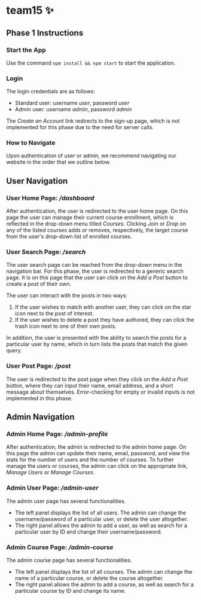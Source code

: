 
# team15 :sparkles:

## Phase 1 Instructions

### Start the App

Use the command `npm install && npm start` to start the application.

### Login

The login credentials are as follows:

- Standard user: username *user*, password *user*
- Admin user: username *admin*, password *admin*

The *Create an Account* link redirects to the sign-up page, which is not implemented for this phase due to the need for server calls.

### How to Navigate

Upon authentication of user or admin, we recommend navigating our website in the order that we outline below.

## User Navigation

### User Home Page: */dashboard*

After authentication, the user is redirected to the user home page. On this page the user can manage their current course enrollment, which is reflected in the drop-down menu titled *Courses*. Clicking *Join* or *Drop* on any of the listed courses adds or removes, respectively, the target course from the user's drop-down list of enrolled courses.

### User Search Page: */search*

The user search page can be reached from the drop-down menu in the navigation bar. For this phase, the user is redirected to a generic search page. It is on this page that the user can click on the *Add a Post* button to create a post of their own.

The user can interact with the posts in two ways:
1. If the user wishes to match with another user, they can click on the star icon next to the post of interest.
2. If the user wishes to delete a post they have authored, they can click the trash icon next to one of their own posts. 

In addition, the user is presented with the ability to search the posts for a particular user by name, which in turn lists the posts that match the given query.

### User Post Page: */post*

The user is redirected to the post page when they click on the *Add a Post* button,  where they can input their name, email address, and a short message about themselves. Error-checking for empty or invalid inputs is not implemented in this phase.

## Admin Navigation

### Admin Home Page: */admin-profile*

After authentication, the admin is redirected to the admin home page. On this page the admin can update their name, email, password, and view the stats for the number of users and the number of courses. To further manage the users or courses, the admin can click on the appropriate link, *Manage Users* or *Manage Courses*.

### Admin User Page: */admin-user*

The admin user page has several functionalities.

- The left panel displays the list of all users. The admin can change the username/password of a particular user, or delete the user altogether.
- The right panel allows the admin to add a user, as well as search for a particular user by ID and change their username/password. 

### Admin Course Page: */admin-course*

The admin course page has several functionalities.

- The left panel displays the list of all courses. The admin can change the name of a particular course, or delete the course altogether.
- The right panel allows the admin to add a course, as well as search for a particular course by ID and change its name.
